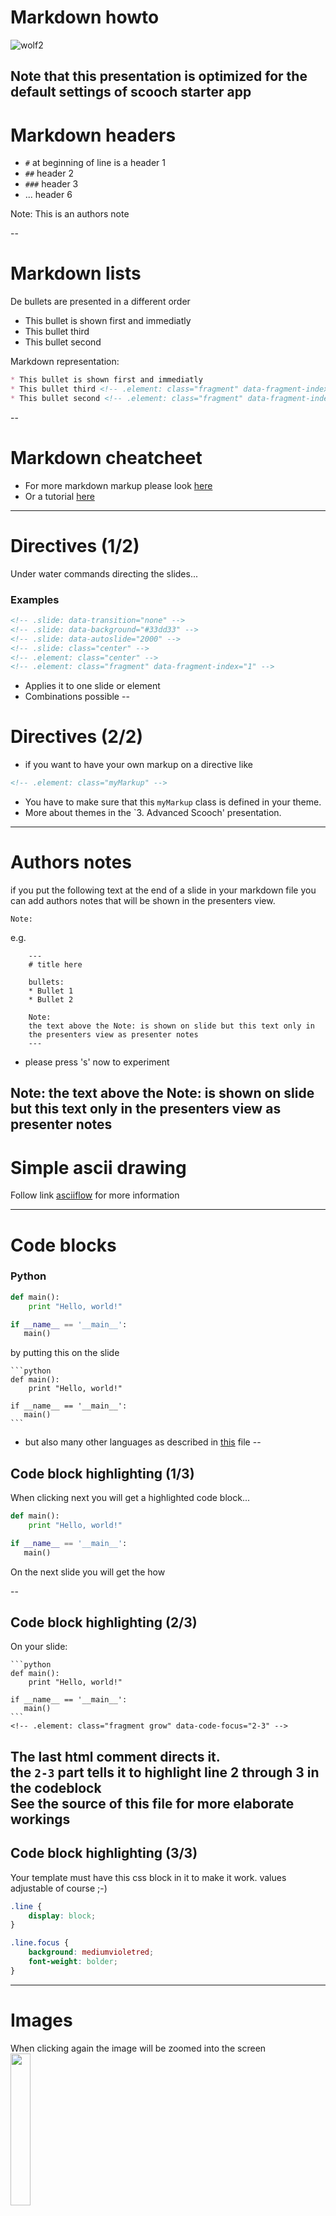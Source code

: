 # Markdown howto
![wolf2](wolf2.jpg)

Note that this presentation is optimized for the default settings of scooch starter app
---
# Markdown headers

* `#` at beginning of line is a header 1
* `##` header 2
* `###` header 3
* ... header 6

Note: 
This is an authors note

--
# Markdown lists

De bullets are presented in a different order

* This bullet is shown first and immediatly
* This bullet third <!-- .element: class="fragment" data-fragment-index="2" -->
* This bullet second <!-- .element: class="fragment" data-fragment-index="1" -->

Markdown representation:
```md
* This bullet is shown first and immediatly
* This bullet third <!-- .element: class="fragment" data-fragment-index="2" -->
* This bullet second <!-- .element: class="fragment" data-fragment-index="1" -->
```
--
# Markdown cheatcheet

* For more markdown markup please look [here](https://github.com/adam-p/markdown-here/wiki/Markdown-Cheatsheet)
* Or a tutorial [here](http://www.markdowntutorial.com)
---
# Directives (1/2)

Under water commands directing the slides...

### Examples

```html
<!-- .slide: data-transition="none" -->
<!-- .slide: data-background="#33dd33" -->
<!-- .slide: data-autoslide="2000" -->
<!-- .slide: class="center" -->
<!-- .element: class="center" -->
<!-- .element: class="fragment" data-fragment-index="1" -->
```
* Applies it to one slide or element
* Combinations possible
--
# Directives (2/2)

* if you want to have your own markup on a directive like

```html
<!-- .element: class="myMarkup" -->
```

* You have to make sure that this `myMarkup` class is defined in your theme.
* More about themes in the `3. Advanced Scooch' presentation.

---
# Authors notes

if you put the following text at the end of a slide in your markdown file
you can add authors notes that will be shown in the presenters view.

`Note:`

e.g.

```text
    ---
    # title here
    
    bullets:
    * Bullet 1
    * Bullet 2
    
    Note:
    the text above the Note: is shown on slide but this text only in 
    the presenters view as presenter notes
    ---
```

* please press 's' now to experiment

Note: 
the text above the Note: is shown on slide but this text only in 
the presenters view as presenter notes
---
# Simple ascii drawing

Follow link <!-- .element: class="center" --> [asciiflow](http://asciiflow.com) for more information  

---
# Code blocks

### Python
```python
def main():
    print "Hello, world!"

if __name__ == '__main__':
   main()
```
by putting this on the slide

    ```python
    def main():
        print "Hello, world!"
    
    if __name__ == '__main__':
       main()
    ```
* but also many other languages as described in [this](https://github.com/github/linguist/blob/master/lib/linguist/languages.yml) file
--
## Code block highlighting (1/3)
When clicking next you will get a highlighted code block...
<span>
<span>
```python  
def main(): 
    print "Hello, world!"

if __name__ == '__main__':
   main()
```
<!-- .element: class="fragment grow" data-code-focus="2-3" -->
</span>
<!-- .element: class="fragment" data-code-focus="1" -->
</span>

On the next slide you will get the how

--

## Code block highlighting (2/3)
On your slide:

    ```python  
    def main(): 
        print "Hello, world!"
    
    if __name__ == '__main__':
       main()
    ```
    <!-- .element: class="fragment grow" data-code-focus="2-3" -->

The last html comment directs it.  
the `2-3` part tells it to highlight line 2 through 3 in the codeblock  
See the source of this file for more elaborate workings
--

## Code block highlighting (3/3)

Your template must have this css block in it to make it work.
values adjustable of course ;-)

```css
.line {
    display: block;
}

.line.focus {
    background: mediumvioletred;
    font-weight: bolder;
}
```
---
# Images

When clicking again the image will be zoomed into the screen
<span> 
<img src="wolf.svg" width="25%" height="25%"> 
</span> 
<!-- .element: class="fragment zoom-in" -->

slide text

```html
<img src="wolf.svg" width="25%" height="25%"> <!-- .element: class="fragment zoom-in" data-fragment-index="0"-->
```
--
<section>
    <p class="fragment grow">grow</p>
    <p class="fragment shrink">shrink</p>
    <p class="fragment fade-out">fade-out</p>
    <p class="fragment fade-up">fade-up (also down, left and right!)</p>
    <p class="fragment current-visible">visible only once</p>
    <p class="fragment highlight-current-blue">blue only once</p>
    <p class="fragment highlight-red">highlight-red</p>
    <p class="fragment highlight-green">highlight-green</p>
    <p class="fragment highlight-blue">highlight-blue</p>
</section>
---
# Math

You can present formulas very nicely by using MathJax..  
and don't forget to right mouse click on the formula...
--
## Math (2)
* $\sum_{i=0}^n i^2 = \frac{(n^2+n)(2n+1)}{6}$
* $\alpha, \beta, \gamma$
* $x_i^2$
* $\left(\frac{\sqrt x}{y^3}\right)$
* $\to \rightarrow \leftarrow \Rightarrow \Leftarrow \mapsto$
* $\widehat cy$

Markdown representation of the above formulas

```md
* $\sum_{i=0}^n i^2 = \frac{(n^2+n)(2n+1)}{6}$
* $\alpha, \beta, \gamma$
* $x_i^2$
* $\left(\frac{\sqrt x}{y^3}\right)$
* $\to \rightarrow \leftarrow \Rightarrow \Leftarrow \mapsto$
* $\widehat cy$
```

Please go [here](http://meta.math.stackexchange.com/questions/5020/mathjax-basic-tutorial-and-quick-reference) for a quick tutorial
---
## Grapizo (1/2)

![Alt text](http://g.gravizo.com/g?
  digraph G {
    aize ="4,4";
    main [shape=box];
    main -> parse [weight=8];
    parse -> execute;
    main -> init [style=dotted];
    main -> cleanup;
    execute -> { make_string; printf}
    init -> make_string;
    edge [color=red];
    main -> printf [style=bold,label="100 times"];
    make_string [label="make a string"];
    node [shape=box,style=filled,color=".7 .3 1.0"];
    execute -> compare;
  }
)

See next slide for the actual text to put on the slide...
--
## Grapizo (2/2)

```md
![Alt text](http://g.gravizo.com/g?
  digraph G {
    aize ="4,4";
    main [shape=box];
    main -> parse [weight=8];
    parse -> execute;
    main -> init [style=dotted];
    main -> cleanup;
    execute -> { make_string; printf}
    init -> make_string;
    edge [color=red];
    main -> printf [style=bold,label="100 times"];
    make_string [label="make a string"];
    node [shape=box,style=filled,color=".7 .3 1.0"];
    execute -> compare;
  }
)
```
---
# Background green
<!-- .slide: data-background="#33dd33" -->
Very green background

by adding this to the slide

```html
<!-- .slide: data-background="#33dd33" -->
```
--
# Background red
<!-- .slide: data-background="#ff0000" -->
Very red background

by adding this to the slide

```html
<!-- .slide: data-background="#ff0000" -->
```
---
# Contact

You can contact my by pressing on my name :-)

Thanks,

[Ivo Woltring](http://www.ivonet.nl/home/contact).